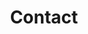 ---
templateKey: contact-page
title: Contact
name: Laurel County Water District #2
address: 3910 South Laurel Road
city_state_zip: London, KY 40744
phone: (606) 878-2494
fax: (606) 878-2448
email: info.laurel@laurelwater.com
---